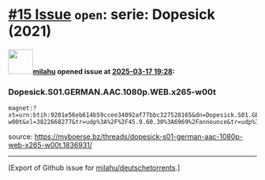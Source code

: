 # [\#15 Issue](https://github.com/milahu/deutschetorrents/issues/15) `open`: serie: Dopesick (2021)

#### <img src="https://avatars.githubusercontent.com/u/12958815?v=4" width="50">[milahu](https://github.com/milahu) opened issue at [2025-03-17 19:28](https://github.com/milahu/deutschetorrents/issues/15):

### Dopesick.S01.GERMAN.AAC.1080p.WEB.x265-w00t

    magnet:?xt=urn:btih:9201e56eb614b59ccee34092af77bbc327528165&dn=Dopesick.S01.GERMAN.AAC.1080p.WEB.x265-w00t&xl=3822668277&tr=udp%3A%2F%2F45.9.60.30%3A6969%2Fannounce&tr=udp%3A%2F%2F142.132.183.104%3A6969%2Fannounce&tr=udp%3A%2F%2F185.216.179.62%3A25%2Fannounce&tr=udp%3A%2F%2F93.158.213.92%3A1337%2Fannounce&tr=udp%3A%2F%2F5.255.124.190%3A6969%2Fannounce&piece_size=4194304

source:
<https://myboerse.bz/threads/dopesick-s01-german-aac-1080p-web-x265-w00t.1836931/>

------------------------------------------------------------------------

\[Export of Github issue for
[milahu/deutschetorrents](https://github.com/milahu/deutschetorrents).\]
